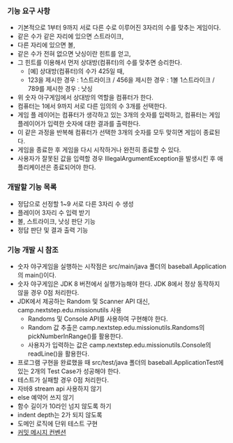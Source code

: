 ### 기능 요구 사항
- 기본적으로 1부터 9까지 서로 다른 수로 이루어진 3자리의 수를 맞추는 게임이다.
- 같은 수가 같은 자리에 있으면 스트라이크,
- 다른 자리에 있으면 볼,
- 같은 수가 전혀 없으면 낫싱이란 힌트를 얻고,
- 그 힌트를 이용해서 먼저 상대방(컴퓨터)의 수를 맞추면 승리한다.
   - [예] 상대방(컴퓨터)의 수가 425일 때,
   - 123을 제시한 경우 : 1스트라이크 / 456을 제시한 경우 : 1볼 1스트라이크 / 789를 제시한 경우 : 낫싱
- 위 숫자 야구게임에서 상대방의 역할을 컴퓨터가 한다. 
- 컴퓨터는 1에서 9까지 서로 다른 임의의 수 3개를 선택한다. 
- 게임 플 레이어는 컴퓨터가 생각하고 있는 3개의 숫자를 입력하고, 컴퓨터는 게임 플레이어가 입력한 숫자에 대한 결과를 출력한다.
- 이 같은 과정을 반복해 컴퓨터가 선택한 3개의 숫자를 모두 맞히면 게임이 종료된다.
- 게임을 종료한 후 게임을 다시 시작하거나 완전히 종료할 수 있다.
- 사용자가 잘못된 값을 입력할 경우 IllegalArgumentException을 발생시킨 후 애플리케이션은 종료되어야 한다.

### 개발할 기능 목록
- 정답으로 선정할 1~9 서로 다른 3자리 수 생성
- 플레이어 3자리 수 입력 받기
- 볼, 스트라이크, 낫싱 판단 기능
- 정답 판단 및 결과 출력 기능

### 기능 개발 시 참조
- 숫자 야구게임을 실행하는 시작점은 src/main/java 폴더의 baseball.Application의 main()이다.
- 숫자 야구게임은 JDK 8 버전에서 실행가능해야 한다. JDK 8에서 정상 동작하지 않을 경우 0점 처리한다.
- JDK에서 제공하는 Random 및 Scanner API 대신, camp.nextstep.edu.missionutils 사용
   - Randoms 및 Console API를 사용하여 구현해야 한다.
   - Random 값 추출은 camp.nextstep.edu.missionutils.Randoms의 pickNumberInRange()를 활용한다.
   - 사용자가 입력하는 값은 camp.nextstep.edu.missionutils.Console의 readLine()을 활용한다. 
- 프로그램 구현을 완료했을 때 src/test/java 폴더의 baseball.ApplicationTest에 있는 2개의 Test Case가 성공해야 한다. 
- 테스트가 실패할 경우 0점 처리한다.
- 자바8 stream api 사용하지 않기
- else 예약어 쓰지 않기
- 함수 길이가 10라인 넘지 않도록 하기
- indent depth는 2가 되지 않도록
- 도메인 로직에 단위 테스트 구현
- [커밋 메시지 컨벤션](https://gist.github.com/stephenparish/9941e89d80e2bc58a153)
